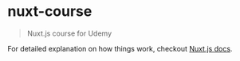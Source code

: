 # nuxt-course

> Nuxt.js course for Udemy

For detailed explanation on how things work, checkout [Nuxt.js docs](https://nuxtjs.org).
